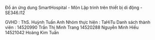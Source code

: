 ﻿Đồ án ứng dung SmartHospital - Môn Lập trình trên thiết bị di động - SE346.I12

GVHD : ThS. Huỳnh Tuấn Anh
Nhóm thực hiện : TaHiTu
Danh sách thành viên : 14520990	  Trần Thị Minh Trang
					   14520288   Nguyễn Minh Hiếu
					   14521042   Hoàng Kim Tuấn